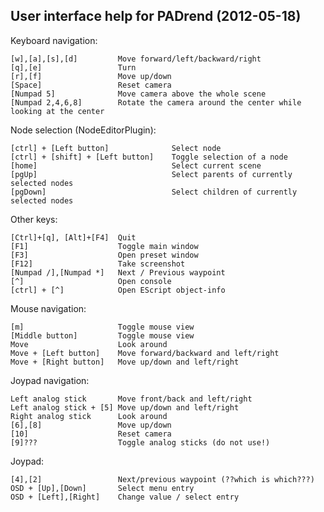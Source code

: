  User interface help for PADrend (2012-05-18)
--------------------------------------------------

Keyboard navigation:

	[w],[a],[s],[d]			Move forward/left/backward/right
	[q],[e]					Turn
	[r],[f]					Move up/down
	[Space]					Reset camera
	[Numpad 5]				Move camera above the whole scene
	[Numpad 2,4,6,8]		Rotate the camera around the center while looking at the center

Node selection (NodeEditorPlugin):

	[ctrl] + [Left button]				Select node
	[ctrl] + [shift] + [Left button]	Toggle selection of a node
	[home]								Select current scene
	[pgUp]								Select parents of currently selected nodes
	[pgDown]							Select children of currently selected nodes
	
Other keys:

	[Ctrl]+[q], [Alt]+[F4]	Quit
	[F1]					Toggle main window
	[F3]					Open preset window
	[F12]					Take screenshot
	[Numpad /],[Numpad *]	Next / Previous waypoint
	[^]						Open console
	[ctrl] + [^]			Open EScript object-info
	
Mouse navigation:

	[m]						Toggle mouse view
	[Middle button]			Toggle mouse view
	Move 					Look around
	Move + [Left button]	Move forward/backward and left/right
	Move + [Right button]	Move up/down and left/right

Joypad navigation:

	Left analog stick		Move front/back and left/right
	Left analog stick + [5]	Move up/down and left/right
	Right analog stick		Look around
	[6],[8]					Move up/down
	[10]					Reset camera
	[9]???					Toggle analog sticks (do not use!)

Joypad:

	[4],[2]					Next/previous waypoint (??which is which???)
	OSD + [Up],[Down]		Select menu entry
	OSD + [Left],[Right]	Change value / select entry
